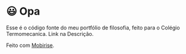 # 😃 Opa

Esse é o código fonte do meu portfólio de filosofia, feito para o Colégio Termomecanica. Link na Descrição.

Feito com [Mobirise](https://mobirise.com).

